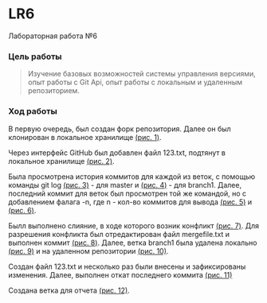 # LR6
Лабораторная работа №6

### **Цель работы**
>Изучение базовых возможностей системы
управления версиями, опыт работы с Git Api, опыт работы с локальным и
удаленным репозиторием. 
### Ход работы
В первую очередь, был создан форк репозитория. Далее он был клонирован в локальное хранилище [(рис. 1)](/images/1.png).  

Через интерфейс GitHub был добавлен файл 123.txt, подтянут в локальное хранилище [(рис. 2)](/images/2.png).  

Была просмотрена история коммитов для каждой из веток, с помощью команды git log [(рис. 3)](/images/3.png) - для master и [(рис. 4)](/images/4.png) - для branch1. Далее, последний коммит для веток был просмотрен той же командой, но с добавлением фалага -n, где n - кол-во коммитов для вывода [(рис. 5)](/images/5.png) и [(рис. 6)](/images/6.png).

Былл выполнено слияние, в ходе которого возник конфликт [(рис. 7)](/images/7.png). Для разрешения конфликта был отредактирован файл mergefile.txt и выполнен коммит [(рис. 8)](/images/8.png). Далее, ветка branch1 была удалена локально [(рис. 9)](/images/9.png) и на удаленном репозитории [(рис. 10)](/images/10.png).  

Создан файл 123.txt и несколько раз были внесены и зафиксированы изменения. Далее, выполнен откат последнего коммита [(рис. 11)](/images/11.png)

Создана ветка для отчета [(рис. 12)](/images/12.png).